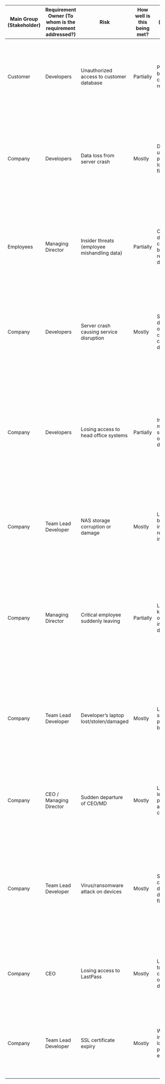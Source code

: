 | Main Group (Stakeholder) | Requirement Owner (To whom is the requirement addressed?) | Risk | How well is this being met? | Effect (consequence if not met) | Impact (Value of effect) | Likelihood | Treatment Option | Mitigation Actions (Taken measures) | Annex A Reference (2022) | Control | Controlled? | Implemented? | Impact (residual) | Likelihood (residual) | Risk Acceptance Criteria |
|--------------------------|-------------------|------------------------------------------------------|----------------|---------------------------------------------------------------------|------------------------|------------|------------------|----------------------------------------------------------------------------------------------------------------------------------------------------------------------------------------------------------|-------------------------|---------------------|-------------------------------------------------------------------------------------------------------------------------------------|--------------|-------------------|-----------------------|------------------------|
| Customer                 | Developers        | Unauthorized access to customer database             | Partially      | Possible data breach, loss of customer trust, regulatory fines      | High 🔴               | Medium 🟡  | Mitigate         | Enforce strict access controls using a firewall and strong authentication mechanisms. Refer to the Access Control Policy – Sections 3 & 4.                         | A.8.1, A.8.2, A.8.3     | Access controls      | Controls are in place and regularly reviewed, but periodic audit findings show some improvement needed. | Ongoing audit improvements | Medium 🟡         | Low 🟢                | Acceptable if strong passwords are enforced and the firewall is active. |
| Company                  | Developers        | Data loss from server crash                          | Mostly         | Data unavailable, productivity loss, possible financial loss        | High 🔴               | Medium 🟡  | Mitigate         | Ensure automatic backups to NAS and perform regular backup tests. Refer to the Business Continuity and Disaster Recovery Plan – Section 5.1.                        | A.8.12                  | Backups             | Backups are automated and tested quarterly; test logs are maintained. | Fully implemented | Low 🟢            | Low 🟢                | Acceptable if offsite backups are tested annually. |
| Employees                | Managing Director | Insider threats (employee mishandling data)          | Partially      | Confidential data exposure, compliance breach, reputational damage  | High 🔴               | Low 🟢     | Mitigate         | Implement role-based access control (RBAC) and log all sensitive actions. Refer to the Access Control Policy – Section 3 and Incident Plan – Section 6.              | A.8.2, A.5.18, A.8.15   | RBAC & logging       | RBAC enforced; logs are reviewed, but not always timely. | Ongoing | Low 🟢            | Low 🟢                | Acceptable if RBAC is enforced & reviewed annually. |
| Company                  | Developers        | Server crash causing service disruption              | Mostly         | Service downtime, loss of business continuity, customer dissatisfaction | High 🔴               | Medium 🟡  | Mitigate         | Implement regular database and code backups. Monitor server health and set automated alerts. Refer to the BCDR Plan – Section 5.1 & 6.1.                            | A.8.12, A.8.16          | Monitoring & backups | Controls are in place and effective; monitoring alerts are regularly tested. | Yes | Low 🟢            | Low 🟢                | Acceptable if regular backups are performed and automatic alerts are configured. |
| Company                  | Developers        | Losing access to head office systems                 | Partially      | Inability to maintain/restore services, operational delays          | High 🔴               | Medium 🟡  | Mitigate         | Ensure production server firewall rules can be modified securely without VPN access. Maintain alternative access methods. Refer to the Access Control Policy – Section 7 and BCDR Plan – Section 6.3. | A.8.20, A.7.4           | Alternative access   | Alternative access is available but not tested in the last 6 months. | Planned test Q3 | Medium 🟡         | Medium 🟡             | Acceptable if alternative means of accessing production servers exist. |
| Company                  | Team Lead Developer | NAS storage corruption or damage                   | Mostly         | Loss of business data, inability to recover information             | High 🔴               | Medium 🟡  | Mitigate         | Conduct a yearly backup integrity check. Refer to the BCDR Plan – Section 5.1 & 8 for test and retention validation procedures.                                     | A.8.12                  | Backup integrity     | Yearly integrity checks are performed and documented. | Yes | Low 🟢            | Low 🟢                | Acceptable if yearly backups pass integrity checks. |
| Company                  | Managing Director | Critical employee suddenly leaving                   | Partially      | Loss of knowledge, operational inefficiency, delays                 | Medium 🟡             | Medium 🟡  | Mitigate         | Document all key processes in the internal knowledge base, ensure secure password storage in LastPass, and implement role-based access restrictions as defined in the Access Control Policy. | A.6.1                   | Succession planning  | Knowledge base is being updated; password management is fully implemented. | Ongoing | Low 🟢            | Low 🟢                | Acceptable if a knowledge base is maintained and access controls are enforced. |
| Company                  | Team Lead Developer | Developer’s laptop lost/stolen/damaged             | Mostly         | Loss of sensitive data, potential data breach                       | Medium 🟡             | Medium 🟡  | Mitigate         | Enforce cloud-based storage with encryption (per Asset Management Policy) and use secure password managers as defined in the Access Control Policy.                 | A.5.10, A.8.10          | Device security      | All critical data is in the cloud and encrypted; password managers rolled out to all staff. | Yes | Low 🟢            | Low 🟢                | Acceptable if all critical data is securely stored in the cloud. |
| Company                  | CEO / Managing Director | Sudden departure of CEO/MD                        | Mostly         | Loss of leadership, possible loss of access to critical systems     | High 🔴               | Low 🟢     | Mitigate         | Store all critical credentials in a shared LastPass vault. Define succession roles and document recovery steps in the BCDRP.                                        | A.6.1, A.8.3            | Succession planning  | Succession plan is documented and shared vault is in use; periodic review scheduled. | Yes | Low 🟢            | Low 🟢                | Acceptable if full access continuity is documented and roles are reassigned within 1 day. |
| Company                  | Team Lead Developer | Virus/ransomware attack on devices                 | Mostly         | System compromise, data loss, downtime, financial loss              | Medium 🟡             | Medium 🟡  | Mitigate         | Install enterprise-grade antivirus software, enable automatic updates, and conduct regular security training as outlined in the Access Control Policy.              | A.8.7, A.6.3            | Endpoint protection  | Antivirus is deployed and updated automatically; training is conducted annually. | Yes | Low 🟢            | Low 🟢                | Acceptable if endpoint protection is always enabled and updated. |
| Company                  | CEO                | Losing access to LastPass                           | Mostly         | Loss of access to critical credentials, operational disruption      | High 🔴               | Low 🟢     | Mitigate         | Maintain a bi-yearly backup of critical passwords in an encrypted and secure location, documented in the Access Control Policy.                                     | A.8.1, A.8.12           | Password backup      | Backup process is documented and tested annually; last test successful. | Yes | Low 🟢            | Low 🟢                | Acceptable if backup plan is tested annually. |
| Company                  | Team Lead Developer | SSL certificate expiry                             | Mostly         | Website/app inaccessible, loss of trust, possible data exposure     | Medium 🟡             | High 🔴    | Mitigate         | Enable automatic SSL renewal or set up early expiration alerts as described in the Access Control Policy.                                                          | A.8.24, A.8.23          | SSL management       | Automatic renewal is enabled on all domains; alerts are configured and monitored. | Yes | Low 🟢            | Low 🟢                | Acceptable if automatic renewal is active or renewal reminders are in place. |
